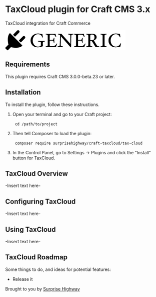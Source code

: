 # TaxCloud plugin for Craft CMS 3.x

TaxCloud integration for Craft Commerce

![Screenshot](resources/img/plugin-logo.png)

## Requirements

This plugin requires Craft CMS 3.0.0-beta.23 or later.

## Installation

To install the plugin, follow these instructions.

1. Open your terminal and go to your Craft project:

        cd /path/to/project

2. Then tell Composer to load the plugin:

        composer require surprisehighway/craft-taxcloud/tax-cloud

3. In the Control Panel, go to Settings → Plugins and click the “Install” button for TaxCloud.

## TaxCloud Overview

-Insert text here-

## Configuring TaxCloud

-Insert text here-

## Using TaxCloud

-Insert text here-

## TaxCloud Roadmap

Some things to do, and ideas for potential features:

* Release it

Brought to you by [Surprise Highway](https://surprisehighway.com)
